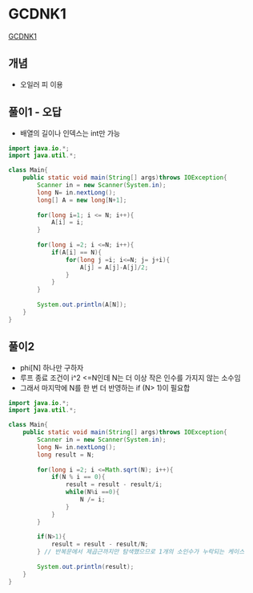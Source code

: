 # GCDNK1
[GCDNK1](https://www.acmicpc.net/problem/11689)

## 개념
+ 오일러 피 이용 

## 풀이1 - 오답
+ 배열의 길이나 인덱스는 int만 가능 
```java
import java.io.*;
import java.util.*;

class Main{
    public static void main(String[] args)throws IOException{
        Scanner in = new Scanner(System.in);
        long N= in.nextLong();
        long[] A = new long[N+1];
        
        for(long i=1; i <= N; i++){
            A[i] = i;
        }
        
        for(long i =2; i <=N; i++){
            if(A[i] == N){
                for(long j =i; i<=N; j= j+i){
                    A[j] = A[j]-A[j]/2;
                }
            }
        }
        
        System.out.println(A[N]);
    }
}
```

## 풀이2
+ phi[N] 하나만 구하자 
+ 루프 종료 조건이 i^2 <=N인데 N는 더 이상 작은 인수를 가지지 않는 소수임
+ 그래서 마지막에 N를 한 번 더 반영하는 if (N> 1)이 필요합
```java
import java.io.*;
import java.util.*;

class Main{
    public static void main(String[] args)throws IOException{
        Scanner in = new Scanner(System.in);
        long N= in.nextLong();
        long result = N; 
        
        for(long i =2; i <=Math.sqrt(N); i++){
            if(N % i == 0){
                result = result - result/i;
                while(N%i ==0){
                    N /= i;
                }
            }
        }
        
        if(N>1){
            result = result - result/N;
        } // 반복문에서 제곱근까지만 탐색했으므로 1개의 소인수가 누락되는 케이스 
        
        System.out.println(result);
    }
}
```